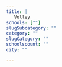 ```yaml
---
title: |
   Volley
schools: [""]
slugSubcategory: ""
category: ""
slugCategory: ""
schoolscount: ""
city: ""

---
```


